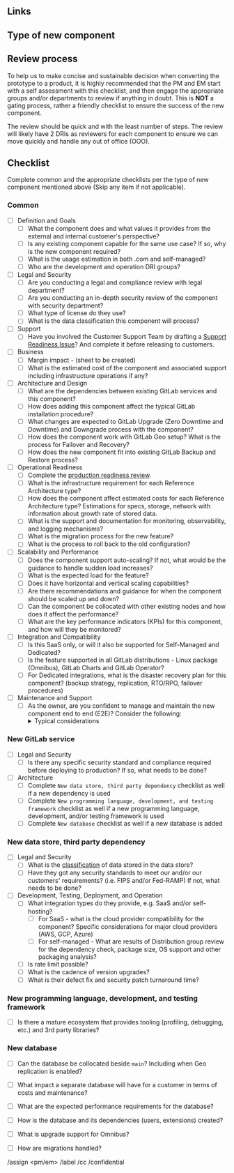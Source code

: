 <!-- title format: Operational Readiness Review - {`new component name`}

When we add a new component to our platform, we should keep in mind the non-functional requirements and operational needs we are adding to our platform. While
we want to move quickly, we also want to ensure:

- We know what is being added.
- If we can operate it.
- The it meets our general legal, compliance, and operational standards.

-->

## Links
<!-- Provide Links to the Epic, issue, handbook page, and/or blueprint. -->

## Type of new component

<!-- List the type of new component from one of following values:

- New third party SaaS service
- New data store (that is not a SaaS service)
- New service
- New software dependency
- New programming language
- New development and testing framework
 -->

## Review process

To help us to make concise and sustainable decision when converting the prototype to a product, it is highly recommended that the PM and EM start with a
self assessment with this checklist, and then engage the appropriate groups and/or departments to review if anything in doubt. This is **NOT** a gating
process, rather a friendly checklist to ensure the success of the new component.

The review should be quick and with the least number of steps. The review will likely have 2 DRIs as reviewers for each component to ensure we can move
quickly and handle any out of office (OOO).

## Checklist

Complete common and the appropriate checklists per the type of new component mentioned above (Skip any item if not applicable).

### Common

- [ ] Definition and Goals
  - [ ] What the component does and what values it provides from the external and internal customer's perspective?
  - [ ] Is any existing component capable for the same use case? If so, why is the new component required?
  - [ ] What is the usage estimation in both .com and self-managed?
  - [ ] Who are the development and operation DRI groups?

- [ ] Legal and Security
  - [ ] Are you conducting a legal and compliance review with legal department?
  - [ ] Are you conducting an in-depth security review of the component with security department?
  - [ ] What type of license do they use?
  - [ ] What is the data classification this component will process?
- [ ] Support
   - [ ] Have you involved the Customer Support Team by drafting a [Support Readiness Issue](https://gitlab.com/gitlab-com/support/support-team-meta/-/issues/new?issuable_template=Support%20Readiness)? And complete it before releasing to customers.

- [ ] Business
  - [ ] Margin impact - (sheet to be created)
  - [ ] What is the estimated cost of the component and associated support including infrastructure operations if any?

- [ ] Architecture and Design
  - [ ] What are the dependencies between existing GitLab services and this component?
  - [ ] How does adding this component affect the typical GitLab installation procedure?
  - [ ] What changes are expected to GitLab Upgrade (Zero Downtime and Downtime) and Downgrade process with the component?
  - [ ] How does the component work with GitLab Geo setup? What is the process for Failover and Recovery?
  - [ ] How does the new component fit into existing GitLab Backup and Restore process?

- [ ] Operational Readiness
  - [ ] Complete the [production readiness review](https://about.gitlab.com/handbook/engineering/infrastructure/production/readiness/).
  - [ ] What is the infrastructure requirement for each Reference Architecture type?
  - [ ] How does the component affect estimated costs for each Reference Architecture type? Estimations for specs, storage, network with information about growth rate of stored data.
  - [ ] What is the support and documentation for monitoring, observability, and logging mechanisms?
  - [ ] What is the migration process for the new feature?
  - [ ] What is the process to roll back to the old configuration?

- [ ] Scalability and Performance
  - [ ] Does the component support auto-scaling? If not, what would be the guidance to handle sudden load increases?
  - [ ] What is the expected load for the feature?
  - [ ] Does it have horizontal and vertical scaling capabilities?
  - [ ] Are there recommendations and guidance for when the component should be scaled up and down?
  - [ ] Can the component be collocated with other existing nodes and how does it affect the performance?
  - [ ] What are the key performance indicators (KPIs) for this component, and how will they be monitored?

- [ ] Integration and Compatibility
  - [ ] Is this SaaS only, or will it also be supported for Self-Managed and Dedicated?
  - [ ] Is the feature supported in all GitLab distributions - Linux package (Omnibus), GitLab Charts and GitLab Operator?
  - [ ] For Dedicated integrations, what is the disaster recovery plan for this component? (backup strategy, replication, RTO/RPO, failover procedures)

- [ ] Maintenance and Support
  - [ ] As the owner, are you confident to manage and maintain the new component end to end (E2E)? Consider the following:
    <details><summary>Typical considerations</summary>
    - [ ] Talent pool, e.g. existing engineers, maintainers, and future hiring opportunities. <br />
    - [ ] Testing, e.g. end-to-end, dependencies, performance. <br />
    - [ ] Operational considerations, e.g. observability, hosting knowledge, etc. <br />
    </details>

### New GitLab service

- [ ] Legal and Security
  - [ ] Is there any specific security standard and compliance required before deploying to production? If so, what needs to be done?
- [ ] Architecture
  - [ ] Complete `New data store, third party dependency` checklist as well if a new dependency is used
  - [ ] Complete `New programming language, development, and testing framework` checklist as well if a new programming language, development, and/or testing framework is used
  - [ ] Complete `New database` checklist as well if a new database is added

### New data store, third party dependency

- [ ] Legal and Security
  - [ ] What is the [classification](https://about.gitlab.com/handbook/security/data-classification-standard.html#data-classification-levels) of data stored in the data store?
  - [ ] Have they got any security standards to meet our and/or our customers' requirements? (i.e. FIPS and/or Fed-RAMP) If not, what needs to be done?
- [ ] Development, Testing, Deployment, and Operation
  - [ ] What integration types do they provide, e.g. SaaS and/or self-hosting?
    - [ ] For SaaS - what is the cloud provider compatibility for the component? Specific considerations for major cloud providers (AWS, GCP, Azure)
    - [ ] For self-managed - What are results of Distribution group review for the dependency check, package size, OS support and other packaging analysis?
  - [ ] Is rate limit possible?
  - [ ] What is the cadence of version upgrades?
  - [ ] What is their defect fix and security patch turnaround time?

### New programming language, development, and testing framework

- [ ] Is there a mature ecosystem that provides tooling (profiling, debugging, etc.) and 3rd party libraries?

### New database

  - [ ] Can the database be collocated beside `main`? Including when Geo replication is enabled?
  - [ ] What impact a separate database will have for a customer in terms of costs and maintenance?
  - [ ] What are the expected performance requirements for the database?
  - [ ] How is the database and its dependencies (users, extensions) created?
  - [ ] What is upgrade support for Omnibus?
  - [ ] How are migrations handled?


/assign <pm/em>
/label <tbd>
/cc <tbd>
/confidential
